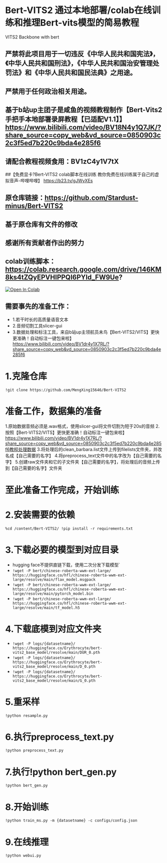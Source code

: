 # Bert-VITS2 通过本地部署/colab在线训练和推理Bert-vits模型的简易教程

VITS2 Backbone with bert
## 严禁将此项目用于一切违反《中华人民共和国宪法》，《中华人民共和国刑法》，《中华人民共和国治安管理处罚法》和《中华人民共和国民法典》之用途。
## 严禁用于任何政治相关用途。
## 基于b站up主团子是咸鱼的视频教程制作【Bert-Vits2 手把手本地部署录屏教程【已适配V1.1】】 https://www.bilibili.com/video/BV18N4y1Q7JK/?share_source=copy_web&vd_source=0850903c2c3f5ed7b220c9bda4e285f6
## 请配合教程视频食用：BV1zC4y1V7tX
##【免费显卡?Bert-VITS2 colab脚本在线训练 教你免费在线训练属于自己的虚拟音声-哔哩哔哩】 https://b23.tv/gJWyXEs
## 原仓库链接：https://github.com/Stardust-minus/Bert-VITS2
## 基于原仓库有文件的修改
## 感谢所有贡献者作出的努力
## colab训练脚本：https://colab.research.google.com/drive/146KM8ks4tZQyEPVHIPPQI6PYId_FW9Ue?
[![Open In Colab](https://colab.research.google.com/assets/colab-badge.svg)](https://colab.research.google.com/drive/146KM8ks4tZQyEPVHIPPQI6PYId_FW9Ue?)

## 需要事先的准备工作：
+ 1.若干时长的高质量语音文本  
+ 2.音频切割工具slicer-gui 
+ 3.数据处理和标注工具，来自b站up主领航员未鸟【Bert-VITS2/VITS】更快更准确！自动标注一键包来啦】 https://www.bilibili.com/video/BV1dr4y1X7RL/?share_source=copy_web&vd_source=0850903c2c3f5ed7b220c9bda4e285f6
# 1.克隆仓库
`!git clone https://github.com/MengXing15646/Bert-VITS2`
# 准备工作，数据集的准备
  1.原始数据音频必须是.wav格式，使用slicer-gui将文件切割为短于20s的音频
  2.按照【Bert-VITS2/VITS】更快更准确！自动标注一键包来啦】 https://www.bilibili.com/video/BV1dr4y1X7RL/?share_source=copy_web&vd_source=0850903c2c3f5ed7b220c9bda4e285f6教程处理数据
  3.将处理后的clean_barbara.list文件上传到filelists文件夹，并改名成【自己需要的名字】
  4.将preprocess_text文件中的名字改为【自己需要的名字】
  5.创建raw文件夹和它的子文件夹【自己需要的名字】，将处理后的音频上传到【自己需要的名字】文件夹
# 至此准备工作完成，开始训练


# 2.安装需要的依赖
`%cd /content/Bert-VITS2/
!pip install -r requirements.txt`
# 3.下载必要的模型到对应目录
+ hugging face不提供直链下载，使用二次分发下载模型`
+ `!wget -P bert/chinese-roberta-wwm-ext-large/ https://huggingface.co/hfl/chinese-roberta-wwm-ext-large/resolve/main/flax_model.msgpack`
+ `!wget -P bert/chinese-roberta-wwm-ext-large/ https://huggingface.co/hfl/chinese-roberta-wwm-ext-large/resolve/main/pytorch_model.bin`
+ `!wget -P bert/chinese-roberta-wwm-ext-large/ https://huggingface.co/hfl/chinese-roberta-wwm-ext-large/resolve/main/tf_model.h5`
# 4.下载底模到对应文件夹
+ `!wget -P logs/{datasetname}/ https://huggingface.co/Erythrocyte/bert-vits2_base_model/resolve/main/DUR_0.pth`
+ `!wget -P logs/{datasetname}/ https://huggingface.co/Erythrocyte/bert-vits2_base_model/resolve/main/D_0.pth`
+ `!wget -P logs/{datasetname}/ https://huggingface.co/Erythrocyte/bert-vits2_base_model/resolve/main/G_0.pth`
# 5.重采样
`!python resample.py`
# 6.执行preprocess_text.py
`!python preprocess_text.py`
# 7.执行!python bert_gen.py
`!python bert_gen.py`
# 8.开始训练
`!python train_ms.py -m {datasetname} -c configs/config.json`
# 9.在线推理
`!python webui.py`











